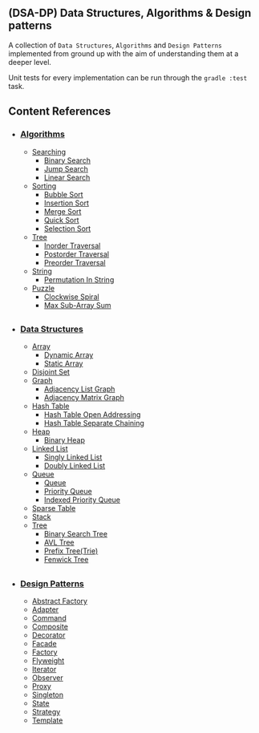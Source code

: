 ## (DSA-DP) Data Structures, Algorithms & Design patterns

A collection of <code>Data Structures</code>, <code>Algorithms</code> and <code>Design Patterns</code> implemented from ground up with
the aim of understanding them at a deeper level.

Unit tests for every implementation can be run through the <code>gradle :test</code> task. 



## Content References

* ### [Algorithms](https://github.com/Pho3b/DSA-DP/tree/master/src/main/java/dsa_dp/algorithms)
  * [Searching](https://github.com/Pho3b/DSA-DP/tree/master/src/main/java/dsa_dp/algorithms/searching)
      * [Binary Search](https://github.com/Pho3b/DSA-DP/blob/master/src/main/java/dsa_dp/algorithms/searching/BinarySearch.java)
      * [Jump Search](https://github.com/Pho3b/DSA-DP/blob/master/src/main/java/dsa_dp/algorithms/searching/JumpSearch.java)
      * [Linear Search](https://github.com/Pho3b/DSA-DP/blob/master/src/main/java/dsa_dp/algorithms/searching/LinearSearch.java)
  * [Sorting](https://github.com/Pho3b/DSA-DP/tree/master/src/main/java/dsa_dp/algorithms/sorting)
      * [Bubble Sort](https://github.com/Pho3b/DSA-DP/blob/master/src/main/java/dsa_dp/algorithms/sorting/BubbleSort.java)
      * [Insertion Sort](https://github.com/Pho3b/DSA-DP/blob/master/src/main/java/dsa_dp/algorithms/sorting/InsertionSort.java)
      * [Merge Sort](https://github.com/Pho3b/DSA-DP/blob/master/src/main/java/dsa_dp/algorithms/sorting/MergeSort.java)
      * [Quick Sort](https://github.com/Pho3b/DSA-DP/blob/master/src/main/java/dsa_dp/algorithms/sorting/QuickSort.java)
      * [Selection Sort](https://github.com/Pho3b/DSA-DP/blob/master/src/main/java/dsa_dp/algorithms/sorting/SelectionSort.java)
  * [Tree](https://github.com/Pho3b/DSA-DP/tree/master/src/main/java/dsa_dp/algorithms/tree/traversal)
    * [Inorder Traversal](https://github.com/Pho3b/DSA-DP/blob/master/src/main/java/dsa_dp/algorithms/tree/traversal/InorderTraversal.java)
    * [Postorder Traversal](https://github.com/Pho3b/DSA-DP/blob/master/src/main/java/dsa_dp/algorithms/tree/traversal/PostorderTraversal.java)
    * [Preorder Traversal](https://github.com/Pho3b/DSA-DP/blob/master/src/main/java/dsa_dp/algorithms/tree/traversal/PreorderTraversal.java)
  * [String](https://github.com/Pho3b/DSA-DP/tree/master/src/main/java/dsa_dp/algorithms/string)
    * [Permutation In String](https://github.com/Pho3b/DSA-DP/blob/master/src/main/java/dsa_dp/algorithms/string/PermutationInString.java)  
  * [Puzzle](https://github.com/Pho3b/DSA-DP/tree/master/src/main/java/dsa_dp/algorithms/puzzle)
    * [Clockwise Spiral](https://github.com/Pho3b/DSA-DP/blob/master/src/main/java/dsa_dp/algorithms/puzzle/ClockWiseSpiral.java)
    * [Max Sub-Array Sum](https://github.com/Pho3b/DSA-DP/blob/master/src/main/java/dsa_dp/algorithms/puzzle/MaxSubArraySum.java)

##

* ### [Data Structures](https://github.com/Pho3b/DSA-DP/tree/master/src/main/java/dsa_dp/data_structures)
  * [Array](https://github.com/Pho3b/DSA-DP/tree/master/src/main/java/dsa_dp/data_structures/array)
    * [Dynamic Array](https://github.com/Pho3b/DSA-DP/blob/master/src/main/java/dsa_dp/data_structures/array/DynamicArray.java)
    * [Static Array](https://github.com/Pho3b/DSA-DP/blob/master/src/main/java/dsa_dp/data_structures/array/StaticArray.java)
  * [Disjoint Set](https://github.com/Pho3b/DSA-DP/blob/master/src/main/java/dsa_dp/data_structures/disjoint_set/DisjointSet.java)
  * [Graph](https://github.com/Pho3b/DSA-DP/tree/master/src/main/java/dsa_dp/data_structures/graph)
    * [Adjacency List Graph](https://github.com/Pho3b/DSA-DP/blob/master/src/main/java/dsa_dp/data_structures/graph/AdjacencyListGraph.java)
    * [Adjacency Matrix Graph](https://github.com/Pho3b/DSA-DP/blob/master/src/main/java/dsa_dp/data_structures/graph/AdjacencyMatrixGraph.java)
  * [Hash Table](https://github.com/Pho3b/DSA-DP/tree/master/src/main/java/dsa_dp/data_structures/hash_table)
    * [Hash Table Open Addressing](https://github.com/Pho3b/DSA-DP/blob/master/src/main/java/dsa_dp/data_structures/hash_table/HashTableOpenAddressing.java)
    * [Hash Table Separate Chaining](https://github.com/Pho3b/DSA-DP/blob/master/src/main/java/dsa_dp/data_structures/hash_table/HashTableSeparateChaining.java)
  * [Heap](https://github.com/Pho3b/DSA-DP/tree/master/src/main/java/dsa_dp/data_structures/heap)
    * [Binary Heap](https://github.com/Pho3b/DSA-DP/blob/master/src/main/java/dsa_dp/data_structures/heap/BinaryHeap.java)
  * [Linked List](https://github.com/Pho3b/DSA-DP/tree/master/src/main/java/dsa_dp/data_structures/linked_list)
    * [Singly Linked List](https://github.com/Pho3b/DSA-DP/blob/master/src/main/java/dsa_dp/data_structures/linked_list/SinglyLinkedList.java)
    * [Doubly Linked List](https://github.com/Pho3b/DSA-DP/blob/master/src/main/java/dsa_dp/data_structures/linked_list/DoublyLInkedList.java)
  * [Queue](https://github.com/Pho3b/DSA-DP/tree/master/src/main/java/dsa_dp/data_structures/queue)
    * [Queue](https://github.com/Pho3b/DSA-DP/blob/master/src/main/java/dsa_dp/data_structures/queue/Queue.java)
    * [Priority Queue](https://github.com/Pho3b/DSA-DP/blob/master/src/main/java/dsa_dp/data_structures/queue/PriorityQueue.java)
    * [Indexed Priority Queue](https://github.com/Pho3b/DSA-DP/blob/master/src/main/java/dsa_dp/data_structures/queue/IndexedPriorityQueue.java)
  * [Sparse Table](https://github.com/Pho3b/DSA-DP/blob/master/src/main/java/dsa_dp/data_structures/sparse_table/SparseTable.java)
  * [Stack](https://github.com/Pho3b/DSA-DP/blob/master/src/main/java/dsa_dp/data_structures/stack/Stack.java)
  * [Tree](https://github.com/Pho3b/DSA-DP/tree/master/src/main/java/dsa_dp/data_structures/tree)
    * [Binary Search Tree](https://github.com/Pho3b/DSA-DP/blob/master/src/main/java/dsa_dp/data_structures/tree/BinarySearchTree.java)
    * [AVL Tree](https://github.com/Pho3b/DSA-DP/blob/master/src/main/java/dsa_dp/data_structures/tree/AvlTree.java)
    * [Prefix Tree(Trie)](https://github.com/Pho3b/DSA-DP/blob/master/src/main/java/dsa_dp/data_structures/tree/Trie.java)
    * [Fenwick Tree](https://github.com/Pho3b/DSA-DP/blob/master/src/main/java/dsa_dp/data_structures/tree/FenwickTree.java)

##

* ### [Design Patterns](https://github.com/Pho3b/DSA-DP/tree/master/src/main/java/dsa_dp/design_patterns)
  * [Abstract Factory](https://github.com/Pho3b/DSA-DP/tree/master/src/main/java/dsa_dp/design_patterns/abstract_factory)
  * [Adapter](https://github.com/Pho3b/DSA-DP/tree/master/src/main/java/dsa_dp/design_patterns/adapter)
  * [Command](https://github.com/Pho3b/DSA-DP/tree/master/src/main/java/dsa_dp/design_patterns/command)
  * [Composite](https://github.com/Pho3b/DSA-DP/tree/master/src/main/java/dsa_dp/design_patterns/composite)
  * [Decorator](https://github.com/Pho3b/DSA-DP/tree/master/src/main/java/dsa_dp/design_patterns/decorator/salad_decorators)
  * [Facade](https://github.com/Pho3b/DSA-DP/tree/master/src/main/java/dsa_dp/design_patterns/facade)
  * [Factory](https://github.com/Pho3b/DSA-DP/tree/master/src/main/java/dsa_dp/design_patterns/factory)
  * [Flyweight](https://github.com/Pho3b/DSA-DP/tree/master/src/main/java/dsa_dp/design_patterns/flyweight)
  * [Iterator](https://github.com/Pho3b/DSA-DP/tree/master/src/main/java/dsa_dp/design_patterns/iterator)
  * [Observer](https://github.com/Pho3b/DSA-DP/tree/master/src/main/java/dsa_dp/design_patterns/observer)
  * [Proxy](https://github.com/Pho3b/DSA-DP/tree/master/src/main/java/dsa_dp/design_patterns/proxy/remote_proxy)
  * [Singleton](https://github.com/Pho3b/DSA-DP/tree/master/src/main/java/dsa_dp/design_patterns/singleton)
  * [State](https://github.com/Pho3b/DSA-DP/tree/master/src/main/java/dsa_dp/design_patterns/state)
  * [Strategy](https://github.com/Pho3b/DSA-DP/tree/master/src/main/java/dsa_dp/design_patterns/strategy)
  * [Template](https://github.com/Pho3b/DSA-DP/tree/master/src/main/java/dsa_dp/design_patterns/template)
  
